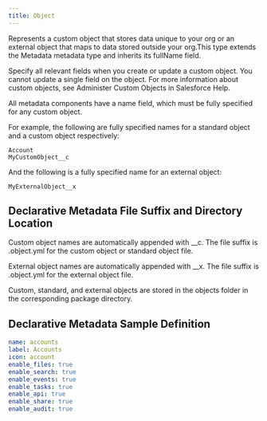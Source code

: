 ```yaml
---
title: Object
---
```


Represents a custom object that stores data unique to your org or an external object that maps to data stored outside your org.This type extends the Metadata metadata type and inherits its fullName field.

Specify all relevant fields when you create or update a custom object. You cannot update a single field on the object. For more information about custom objects, see Administer Custom Objects in Salesforce Help.

All metadata components have a name field, which must be fully specified for any custom object.

For example, the following are fully specified names for a standard object and a custom object respectively:

```
Account
MyCustomObject__c
```

And the following is a fully specified name for an external object:

```
MyExternalObject__x
```

## Declarative Metadata File Suffix and Directory Location

Custom object names are automatically appended with __c. The file suffix is .object.yml for the custom object or standard object file.

External object names are automatically appended with __x. The file suffix is .object.yml for the external object file.

Custom, standard, and external objects are stored in the objects folder in the corresponding package directory.

## Declarative Metadata Sample Definition

```yml
name: accounts
label: Accounts
icon: account
enable_files: true
enable_search: true
enable_events: true
enable_tasks: true
enable_api: true
enable_share: true
enable_audit: true
```
